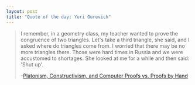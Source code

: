 ```yaml
---
layout: post
title: "Quote of the day: Yuri Gurevich"
---
```


>I remember, in a geometry class, my teacher wanted to prove the congruence of
>two triangles. Let's take a third triangle, she said, and I asked where do
>triangles come from. I worried that there may be no more triangles there. Those
>were hard times in Russia and we were accustomed to shortages. She looked at me
>for a while and then said: 'Shut up'.
>
>-[Platonism, Constructivism, and Computer Proofs vs. Proofs by Hand](http://research.microsoft.com/en-us/um/people/gurevich/Opera/123.pdf)
